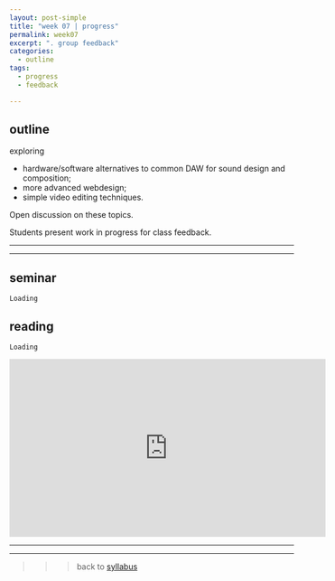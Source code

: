 ```yaml
---
layout: post-simple
title: "week 07 | progress"
permalink: week07
excerpt: ". group feedback"
categories:
  - outline
tags:
  - progress
  - feedback

---
```


## outline

exploring

* hardware/software alternatives to common DAW for sound design and composition;
* more advanced webdesign;
* simple video editing techniques.

Open discussion on these topics.

Students present work in progress for class feedback.

---
---

## seminar

`Loading`

## reading

`Loading`

<iframe width="560" height="315" src="https://www.youtube.com/embed/Hq85njvof_E" frameborder="0" allow="accelerometer; autoplay; encrypted-media; gyroscope; picture-in-picture" allowfullscreen></iframe>

---
---

>>> back to [syllabus](../aru2018#syllabus)
